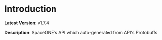 # Introduction

**Latest Version**: v1.7.4


**Description**: SpaceONE's API which auto-generated from API's Protobuffs


